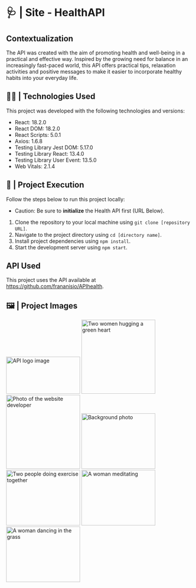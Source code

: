 # 🩺 | Site - HealthAPI

## Contextualization

The API was created with the aim of promoting health and well-being in a practical and effective way. Inspired by the growing need for balance in an increasingly fast-paced world, this API offers practical tips, relaxation activities and positive messages to make it easier to incorporate healthy habits into your everyday life.

## 👩‍💻 | Technologies Used

This project was developed with the following technologies and versions:

- React: 18.2.0
- React DOM: 18.2.0
- React Scripts: 5.0.1
- Axios: 1.6.8
- Testing Library Jest DOM: 5.17.0
- Testing Library React: 13.4.0
- Testing Library User Event: 13.5.0
- Web Vitals: 2.1.4

## 📖 | Project Execution

Follow the steps below to run this project locally:

- Caution: Be sure to <strong>initialize</strong> the Health API first (URL Below).
1. Clone the repository to your local machine using `git clone [repository URL]`.
2. Navigate to the project directory using `cd [directory name]`.
3. Install project dependencies using `npm install`.
4. Start the development server using `npm start`.

## API Used

This project uses the API available at https://github.com/frananisio/APIhealth.

## 🖼️ | Project Images

<img src="https://i.imgur.com/psPit0p.png" width="200" height="100" alt="API logo image">
<img src="https://i.imgur.com/3xedyps.png" width="200" height="200" alt="Two women hugging a green heart"> 
<img src="https://i.imgur.com/jGWng5G.png" width="200" height="200" alt="Photo of the website developer">
<img src="https://i.imgur.com/aYcuskk.png" width="200" height="150" alt="Background photo">
<img src="https://i.imgur.com/ji2rCh2.png" width="200" height="150" alt="Two people doing exercise together">
<img src="https://i.imgur.com/a7nTu5G.png" width="200" height="150" alt="A woman meditating">
<img src="https://i.imgur.com/2vU2eo3.png" width="200" height="150" alt="A woman dancing in the grass">
